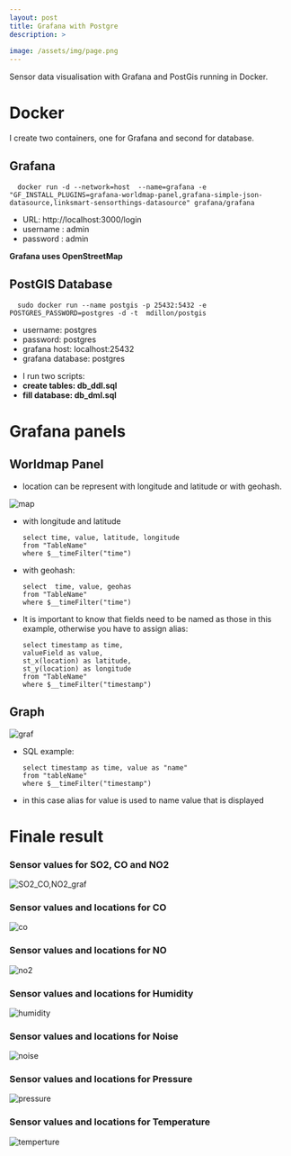```yaml
---
layout: post
title: Grafana with Postgre
description: >
 
image: /assets/img/page.png
---
```


Sensor data visualisation with Grafana and PostGis running in Docker.

# Docker
I create two containers, one for Grafana and second for database.

## Grafana
      docker run -d --network=host  --name=grafana -e "GF_INSTALL_PLUGINS=grafana-worldmap-panel,grafana-simple-json- datasource,linksmart-sensorthings-datasource" grafana/grafana

+ URL: http://localhost:3000/login
+ username : admin
+ password : admin

**Grafana uses OpenStreetMap**

## PostGIS Database
      sudo docker run --name postgis -p 25432:5432 -e POSTGRES_PASSWORD=postgres -d -t  mdillon/postgis

+ username: postgres
+ password: postgres
+ grafana host: localhost:25432
+ grafana database: postgres

- I run two scripts:
- **create tables: db_ddl.sql**
- **fill database: db_dml.sql**

# Grafana panels
## Worldmap Panel
- location can be represent with longitude and latitude or with geohash.

![map]({{site.baseurl}}/assets/img/map.png)

- with longitude and latitude

      select time, value, latitude, longitude
      from "TableName" 
      where $__timeFilter("time")

- with geohash:

      select  time, value, geohas
      from "TableName" 
      where $__timeFilter("time")

- It is important to know that fields need to be named as those in this example, otherwise you have to assign alias:

      select timestamp as time, 
      valueField as value,
      st_x(location) as latitude,
      st_y(location) as longitude
      from "TableName" 
      where $__timeFilter("timestamp")
      
## Graph
![graf]({{site.baseurl}}/assets/img/graf.png)

- SQL example:

      select timestamp as time, value as "name"
      from "tableName"
      where $__timeFilter("timestamp")
    
- in this case alias for value is used to name value that is displayed

# Finale result

### Sensor values for SO2, CO and NO2

![SO2_CO,NO2_graf]({{site.baseurl}}/assets/img/co2_co_so2_graf.png)

### Sensor values and locations for CO 

 ![co]({{site.baseurl}}/assets/img/co.png)

### Sensor values and locations for NO

 ![no2]({{site.baseurl}}/assets/img/no2.png)

### Sensor values and locations for Humidity

 ![humidity]({{site.baseurl}}/assets/img/humidity.png)

### Sensor values and locations for Noise

  ![noise]({{site.baseurl}}/assets/img/noise.png)

### Sensor values and locations for Pressure

 ![pressure]({{site.baseurl}}/assets/img/pressure.png)

### Sensor values and locations for Temperature

 ![temperture]({{site.baseurl}}/assets/img/temperature.png)
